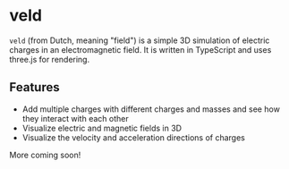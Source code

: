 # veld

`veld` (from Dutch, meaning "field") is a simple 3D simulation of electric charges in an electromagnetic field. It is written in TypeScript and uses three.js for rendering.

## Features

- Add multiple charges with different charges and masses and see how they interact with each other
- Visualize electric and magnetic fields in 3D
- Visualize the velocity and acceleration directions of charges

More coming soon!
